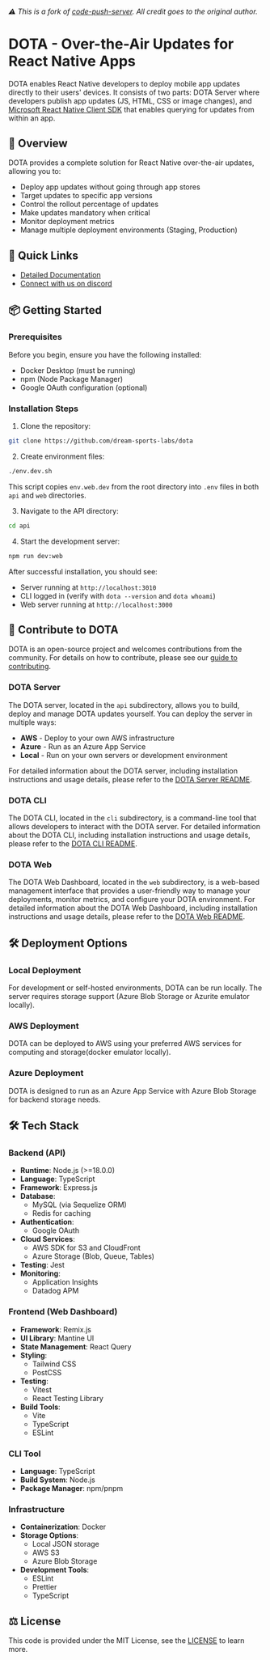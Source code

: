 ###### ⚠️ This is a fork of [code-push-server](https://github.com/microsoft/code-push-server). All credit goes to the original author.

# DOTA - Over-the-Air Updates for React Native Apps

DOTA enables React Native developers to deploy mobile app updates directly to their users' devices. It consists of two parts: DOTA Server where developers publish app updates (JS, HTML, CSS or image changes), and [Microsoft React Native Client SDK](https://github.com/microsoft/react-native-code-push) that enables querying for updates from within an app.

## 🚀 Overview

DOTA provides a complete solution for React Native over-the-air updates, allowing you to:

- Deploy app updates without going through app stores
- Target updates to specific app versions
- Control the rollout percentage of updates
- Make updates mandatory when critical
- Monitor deployment metrics
- Manage multiple deployment environments (Staging, Production)

## 🔗 Quick Links

- [Detailed Documentation](https://dota.dreamsportslabs.com/)
- [Connect with us on discord](https://discord.gg/Sa6a5Scj)

## 📦 Getting Started

### Prerequisites

Before you begin, ensure you have the following installed:
- Docker Desktop (must be running)
- npm (Node Package Manager)
- Google OAuth configuration (optional)

### Installation Steps

1. Clone the repository:
```bash
git clone https://github.com/dream-sports-labs/dota
```

2. Create environment files:
```bash
./env.dev.sh
```
This script copies `env.web.dev` from the root directory into `.env` files in both `api` and `web` directories.

3. Navigate to the API directory:
```bash
cd api
```

4. Start the development server:
```bash
npm run dev:web
```

After successful installation, you should see:
- Server running at `http://localhost:3010`
- CLI logged in (verify with `dota --version` and `dota whoami`)
- Web server running at `http://localhost:3000`

## 🤝 Contribute to DOTA

DOTA is an open-source project and welcomes contributions from the community. For details on how to contribute, please see our [guide to contributing](/CONTRIBUTING.md).

### DOTA Server

The DOTA server, located in the `api` subdirectory, allows you to build, deploy and manage DOTA updates yourself. You can deploy the server in multiple ways:

- **AWS** - Deploy to your own AWS infrastructure
- **Azure** - Run as an Azure App Service
- **Local** - Run on your own servers or development environment

For detailed information about the DOTA server, including installation instructions and usage details, please refer to the [DOTA Server README](./api/README.md).

### DOTA CLI

The DOTA CLI, located in the `cli` subdirectory, is a command-line tool that allows developers to interact with the DOTA server. For detailed information about the DOTA CLI, including installation instructions and usage details, please refer to the [DOTA CLI README](./cli/README.md).

### DOTA Web

The DOTA Web Dashboard, located in the `web` subdirectory, is a web-based management interface that provides a user-friendly way to manage your deployments, monitor metrics, and configure your DOTA environment. For detailed information about the DOTA Web Dashboard, including installation instructions and usage details, please refer to the [DOTA Web README](https://dota.dreamsportslabs.com/documentation/web/dashboard).

## 🛠️ Deployment Options

### Local Deployment

For development or self-hosted environments, DOTA can be run locally. The server requires storage support (Azure Blob Storage or Azurite emulator locally).

### AWS Deployment

DOTA can be deployed to AWS using your preferred AWS services for computing and storage(docker emulator locally).

### Azure Deployment

DOTA is designed to run as an Azure App Service with Azure Blob Storage for backend storage needs.

## 🛠️ Tech Stack

### Backend (API)
- **Runtime**: Node.js (>=18.0.0)
- **Language**: TypeScript
- **Framework**: Express.js
- **Database**: 
  - MySQL (via Sequelize ORM)
  - Redis for caching
- **Authentication**: 
  - Google OAuth
- **Cloud Services**:
  - AWS SDK for S3 and CloudFront
  - Azure Storage (Blob, Queue, Tables)
- **Testing**: Jest
- **Monitoring**: 
  - Application Insights
  - Datadog APM

### Frontend (Web Dashboard)
- **Framework**: Remix.js
- **UI Library**: Mantine UI
- **State Management**: React Query
- **Styling**: 
  - Tailwind CSS
  - PostCSS
- **Testing**: 
  - Vitest
  - React Testing Library
- **Build Tools**: 
  - Vite
  - TypeScript
  - ESLint

### CLI Tool
- **Language**: TypeScript
- **Build System**: Node.js
- **Package Manager**: npm/pnpm

### Infrastructure
- **Containerization**: Docker
- **Storage Options**:
  - Local JSON storage
  - AWS S3
  - Azure Blob Storage
- **Development Tools**:
  - ESLint
  - Prettier
  - TypeScript

## ⚖️ License

This code is provided under the MIT License, see the [LICENSE](./LICENSE) to learn more.
